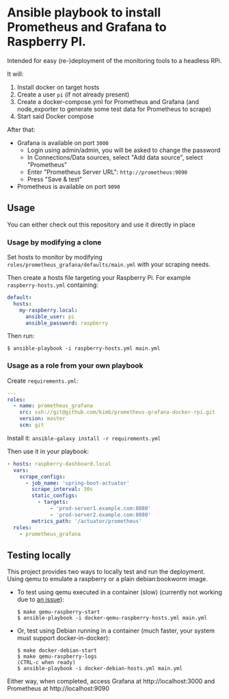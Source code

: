 # Ansible playbook to install Prometheus and Grafana to Raspberry PI.

Intended for easy (re-)deployment of the monitoring tools to a headless RPi.

It will:

1. Install docker on target hosts
2. Create a user `pi` (if not already present)
3. Create a docker-compose.yml for Prometheus and Grafana (and node_exporter to
   generate some test data for Prometheus to scrape)
4. Start said Docker compose

After that:

* Grafana is available on port `3000`
  * Login using admin/admin, you will be asked to change the password
  * In Connections/Data sources, select "Add data source", select "Prometheus"
  * Enter "Prometheus Server URL": `http://prometheus:9090`
  * Press "Save & test"
* Prometheus is available on port `9090`

## Usage

You can either check out this repository and use it directly in place

### Usage by modifying a clone

Set hosts to monitor by modifying `roles/prometheus_grafana/defaults/main.yml`
with your scraping needs.

Then create a hosts file targeting your Raspberry Pi. For example
`raspberry-hosts.yml` containing:

```yaml
default:
  hosts:
    my-raspberry.local:
      ansible_user: pi
      ansible_password: raspberry
```

Then run:

```shell
$ ansible-playbook -i raspberry-hosts.yml main.yml
```

### Usage as a role from your own playbook

Create `requirements.yml`:

```yaml
---
roles:
  - name: prometheus_grafana
    src: ssh://git@github.com/kimb/prometheus-grafana-docker-rpi.git
    version: master
    scm: git
```

Install it: `ansible-galaxy install -r requirements.yml`

Then use it in your playbook:

```yaml
- hosts: raspberry-dashboard.local
  vars:
    scrape_configs:
      - job_name: 'spring-boot-actuator'
        scrape_interval: 30s
        static_configs:
          - targets:
              - 'prod-server1.example.com:8080'
              - 'prod-server2.example.com:8080'
        metrics_path: '/actuator/prometheus'
  roles:
    - prometheus_grafana
```

## Testing locally

This project provides two ways to locally test and run the deployment.
Using qemu to emulate a raspberry or a plain debian:bookworm image.

* To test using qemu executed in a container (slow) (currently not working due
  to [an issue](https://github.com/carlosperate/docker-qemu-rpi-os/issues/6)):

   ```shell
   $ make qemu-raspberry-start
   $ ansible-playbook -i docker-qemu-raspberry-hosts.yml main.yml
   ```

* Or, test using Debian running in a container (much faster, your system must
  support docker-in-docker):

  ```shell
  $ make docker-debian-start
  $ make qemu-raspberry-logs
  (CTRL-c when ready)
  $ ansible-playbook -i docker-debian-hosts.yml main.yml
  ```

Either way, when completed, access Grafana at http://localhost:3000 and
Prometheus at http://localhost:9090
